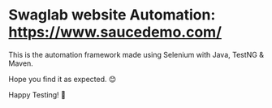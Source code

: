 # Swaglab website Automation: https://www.saucedemo.com/

This is the automation framework made using Selenium with Java, TestNG & Maven.

Hope you find it as expected. 😊

Happy Testing! 🚀
